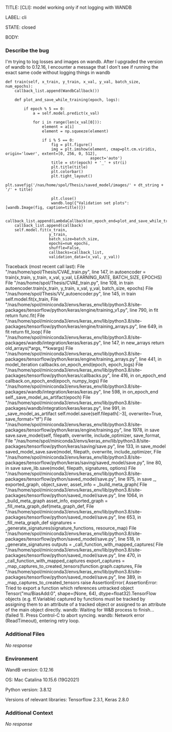 TITLE:
[CLI]: model working only if not logging with WANDB

LABEL:
cli

STATE:
closed

BODY:
### Describe the bug

<!--- Description of the issue below  -->
I'm trying to log losses and images on wandb. After I upgraded the version of wandb to 0.12.16, I encounter a message that I don't see if running the exact same code without logging things in wandb
<!--- A minimal code snippet between the quotes below  -->
    def train(self, x_train, y_train, x_val, y_val, batch_size, num_epochs):
        callback_list.append(WandbCallback())

        def plot_and_save_while_training(epoch, logs):

            if epoch % 5 == 0:
                a = self.model.predict(x_val)

                for i in range(len(x_val[0])):
                    element = a[i]
                    element = np.squeeze(element)

                    if i % 5 == 0:
                        fig = plt.figure()
                        img = plt.imshow(element, cmap=plt.cm.viridis, origin='lower', extent=[0, 256, 0, 512],
                                         aspect='auto')
                        title = str(epoch) + '_' + str(i)
                        plt.title(title)
                        plt.colorbar()
                        plt.tight_layout()
                        plt.savefig('/nas/home/spol/Thesis/saved_model/images/' + dt_string + '/' + title)

                        plt.close()
                        wandb.log({"Validation set plots": [wandb.Image(fig, caption=title)]})

        callback_list.append(LambdaCallback(on_epoch_end=plot_and_save_while_training))
        callback_list.append(callback)
        self.model.fit(x_train,
                       y_train,
                       batch_size=batch_size,
                       epochs=num_epochs,
                       shuffle=False,
                       callbacks=callback_list,
                       validation_data=(x_val, y_val))

<!--- A full traceback of the exception in the quotes below -->

Traceback (most recent call last):
  File "/nas/home/spol/Thesis/CVAE_train.py", line 147, in <module>
    autoencoder = train(x_train, y_train, x_val, y_val, LEARNING_RATE, BATCH_SIZE, EPOCHS)
  File "/nas/home/spol/Thesis/CVAE_train.py", line 108, in train
    autoencoder.train(x_train, y_train, x_val, y_val, batch_size, epochs)
  File "/nas/home/spol/Thesis/VV_autoencoder.py", line 145, in train
    self.model.fit(x_train,
  File "/nas/home/spol/miniconda3/envs/keras_env/lib/python3.8/site-packages/tensorflow/python/keras/engine/training_v1.py", line 790, in fit
    return func.fit(
  File "/nas/home/spol/miniconda3/envs/keras_env/lib/python3.8/site-packages/tensorflow/python/keras/engine/training_arrays.py", line 649, in fit
    return fit_loop(
  File "/nas/home/spol/miniconda3/envs/keras_env/lib/python3.8/site-packages/wandb/integration/keras/keras.py", line 147, in new_arrays
    return old_arrays(*args, **kwargs)
  File "/nas/home/spol/miniconda3/envs/keras_env/lib/python3.8/site-packages/tensorflow/python/keras/engine/training_arrays.py", line 441, in model_iteration
    callbacks.on_epoch_end(epoch, epoch_logs)
  File "/nas/home/spol/miniconda3/envs/keras_env/lib/python3.8/site-packages/tensorflow/python/keras/callbacks.py", line 416, in on_epoch_end
    callback.on_epoch_end(epoch, numpy_logs)
  File "/nas/home/spol/miniconda3/envs/keras_env/lib/python3.8/site-packages/wandb/integration/keras/keras.py", line 598, in on_epoch_end
    self._save_model_as_artifact(epoch)
  File "/nas/home/spol/miniconda3/envs/keras_env/lib/python3.8/site-packages/wandb/integration/keras/keras.py", line 991, in _save_model_as_artifact
    self.model.save(self.filepath[:-3], overwrite=True, save_format="tf")
  File "/nas/home/spol/miniconda3/envs/keras_env/lib/python3.8/site-packages/tensorflow/python/keras/engine/training.py", line 1978, in save
    save.save_model(self, filepath, overwrite, include_optimizer, save_format,
  File "/nas/home/spol/miniconda3/envs/keras_env/lib/python3.8/site-packages/tensorflow/python/keras/saving/save.py", line 133, in save_model
    saved_model_save.save(model, filepath, overwrite, include_optimizer,
  File "/nas/home/spol/miniconda3/envs/keras_env/lib/python3.8/site-packages/tensorflow/python/keras/saving/saved_model/save.py", line 80, in save
    save_lib.save(model, filepath, signatures, options)
  File "/nas/home/spol/miniconda3/envs/keras_env/lib/python3.8/site-packages/tensorflow/python/saved_model/save.py", line 975, in save
    _, exported_graph, object_saver, asset_info = _build_meta_graph(
  File "/nas/home/spol/miniconda3/envs/keras_env/lib/python3.8/site-packages/tensorflow/python/saved_model/save.py", line 1064, in _build_meta_graph
    asset_info, exported_graph = _fill_meta_graph_def(meta_graph_def,
  File "/nas/home/spol/miniconda3/envs/keras_env/lib/python3.8/site-packages/tensorflow/python/saved_model/save.py", line 653, in _fill_meta_graph_def
    signatures = _generate_signatures(signature_functions, resource_map)
  File "/nas/home/spol/miniconda3/envs/keras_env/lib/python3.8/site-packages/tensorflow/python/saved_model/save.py", line 518, in _generate_signatures
    outputs = _call_function_with_mapped_captures(
  File "/nas/home/spol/miniconda3/envs/keras_env/lib/python3.8/site-packages/tensorflow/python/saved_model/save.py", line 470, in _call_function_with_mapped_captures
    export_captures = _map_captures_to_created_tensors(function.graph.captures,
  File "/nas/home/spol/miniconda3/envs/keras_env/lib/python3.8/site-packages/tensorflow/python/saved_model/save.py", line 389, in _map_captures_to_created_tensors
    raise AssertionError(
AssertionError: Tried to export a function which references untracked object Tensor("mu/BiasAdd:0", shape=(None, 64), dtype=float32).TensorFlow objects (e.g. tf.Variable) captured by functions must be tracked by assigning them to an attribute of a tracked object or assigned to an attribute of the main object directly.
wandb: Waiting for W&B process to finish... (failed 1). Press Control-C to abort syncing.
wandb: Network error (ReadTimeout), entering retry loop.

### Additional Files

_No response_

### Environment

WandB version: 0.12.16

OS: Mac Catalina 10.15.6 (19G2021)

Python version: 3.8.12

Versions of relevant libraries: Tensorflow 2.3.1, Keras 2.8.0


### Additional Context

_No response_

